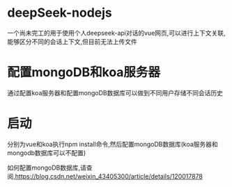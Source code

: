 # deepSeek-nodejs
一个尚未完工的用于使用个人deepseek-api对话的vue网页,可以进行上下文关联,能够区分不同的会话上下文,但目前无法上传文件
# 配置mongoDB和koa服务器
通过配置koa服务器和配置mongoDB数据库可以做到不同用户存储不同会话历史
# 启动
分别为vue和koa执行npm install命令,然后配置mongoDB数据库(koa服务器和mongodb数据库可以不配置)

如何配置mongoDB数据库,请查阅,https://blog.csdn.net/weixin_43405300/article/details/120017878
